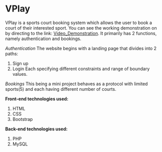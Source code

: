# VPlay
VPlay is a sports court booking system which allows the user to book a court of their interested sport. You can see the working demonstration on by directing to the link: [Video_Demonstration](https://drive.google.com/file/d/19-GXNJUq3TirnKhRbV_M4oE8U8DbFFZX/view?usp=sharing). It primarily has 2 functions, namely authentication and bookings.

_Authentication_
The website begins with a landing page that divides into 2 paths:
1. Sign up
2. Login
Each specifying different constraints and range of boundary values.

_Bookings_
This being a mini project behaves as a protocol with limited sports(5) and each having different number of courts.

**Front-end technologies used:**
1. HTML
2. CSS
3. Bootstrap

**Back-end technologies used:**
1. PHP
2. MySQL
